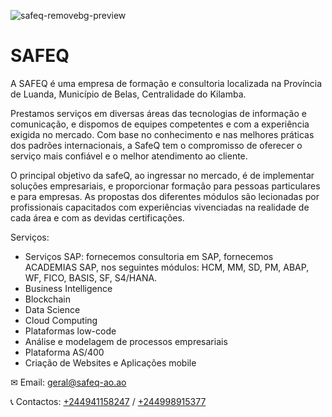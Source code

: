 ![safeq-removebg-preview](https://user-images.githubusercontent.com/81193129/203559966-975ddf72-e32a-4a6e-bd7e-f342895cc2fa.png)

# SAFEQ

A SAFEQ é uma empresa de formação e consultoria localizada na Província de Luanda, Município de Belas, Centralidade do Kilamba.

Prestamos serviços em diversas áreas das tecnologias de informação e comunicação, e dispomos de equipes competentes e com a experiência exigida no mercado.
Com base no conhecimento e nas melhores práticas dos padrões internacionais, a SafeQ tem o compromisso de oferecer o serviço mais confiável e o melhor atendimento ao cliente.
 
O principal objetivo da safeQ, ao ingressar no mercado, é de implementar soluções empresariais, e proporcionar formação para pessoas particulares e para empresas. As propostas dos diferentes módulos são lecionadas por profissionais capacitados com experiências vivenciadas na realidade de cada área e com as devidas certificações.

Serviços:

- Serviços SAP: fornecemos consultoria em SAP, fornecemos ACADEMIAS SAP, nos seguintes módulos: HCM, MM, SD, PM, ABAP, WF, FICO, BASIS, SF, S4/HANA.
- Business Intelligence
- Blockchain
- Data Science
- Cloud Computing
- Plataformas low-code
- Análise e modelagem de processos empresariais
- Plataforma AS/400
- Criação de Websites e Aplicações mobile

✉ Email: geral@safeq-ao.ao

📞 Contactos: [+244941158247](+244941158247) / [+244998915377](+244998915377)

